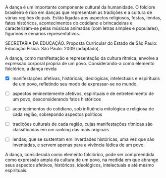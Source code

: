 

A dança é um importante componente cultural da humanidade. O folclore brasileiro é rico em danças que representam as tradições e a cultura de várias regiões do país. Estão ligadas aos aspectos religiosos, festas, lendas, fatos históricos, acontecimentos do cotidiano e brincadeiras e caracterizam-se pelas músicas animadas (com letras simples e populares), figurinos e cenários representativos.

SECRETARIA DA EDUCAÇÃO. Proposta Curricular do Estado de São Paulo: Educação Física. São Paulo: 2009 (adaptado).

A dança, como manifestação e representação da cultura rítmica, envolve a expressão corporal própria de um povo. Considerando-a como elemento folclórico, a dança revela



- [x] manifestações afetivas, históricas, ideológicas, intelectuais e espirituais de um povo, refletindo seu modo de expressar-se no mundo.
- [ ] aspectos eminentemente afetivos, espirituais e de entretenimento de um povo, desconsiderando fatos históricos
- [ ] acontecimentos do cotidiano, sob influência mitológica e religiosa de cada região, sobrepondo aspectos políticos
- [ ] tradições culturais de cada região, cujas manifestações rítmicas são classificadas em um ranking das mais originais.
- [ ] lendas, que se sustentam em inverdades históricas, uma vez que são inventadas, e servem apenas para a vivência lúdica de um povo.


A dança, considerada como elemento folclórico, pode ser compreendida como expressão ampla da cultura de um povo, na medida em que abrange seus aspectos afetivos, históricos, ideológicos, intelectuais e até mesmo espirituais.

        